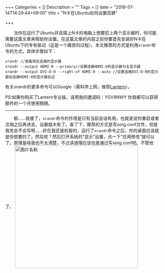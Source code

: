 +++
Categories = []
Description = ""
Tags = []
date = "2018-01-14T14:29:44+08:00"
title = "N卡在Ubuntu如何设置双屏"

+++

&emsp;&emsp;当你在运行了Ubuntu并且插上N卡的电脑上想要怼上两个显示器时，你可能需要这篇文章来帮助你设置。在这篇文章的内容之前你要首先安装好N卡在Ubuntu下的专有驱动（这是一个痛苦的过程）。本文推荐的方式是利用```xrandr```命令的方式。具体步骤如下：
```
xrandr //查看现在连接的显示器 
xrandr --output HDMI-0 --primary//设置连接HDMI-0的显示器为主显示器 
xrandr --output DVI-D-0 --right-of HDMI-0 --auto //设置连接DVI-D-0的显示器在连接HDMI-0的显示器右边
```
有关xrandr的更多命令可以Google（需科学上网，推荐[Lantern](https://github.com/getlantern/forum)）。

PS:如果你购买了Lantern专业版，请用我的邀请码：YGV8NWY 你我都可以获得额外的一个月使用期限。

___ ___ ___

&emsp;&emsp;额……我傻了，```xrandr```命令的作用是只有当前会话有用，也就是说你重启或者注销之后再进去，设置就木有了。查了下，推荐的方式是写xorg.conf文件，但是我完全不会写呀……好在我还是机智的，运行了```xrandr```命令之后，你的桌面应该就是你想要的了。然后呢？然后打开系统的“显示”设置，点一下“应用修改”就可以了。原理是啥我也不太清楚，不过讲道理应该也是通过写xorg.conf吧。不管他了。
<img src="http://www.drifter.fun/post/images/timeremain.jpeg" width = "" height = "400" alt="图片名称" align=center />
